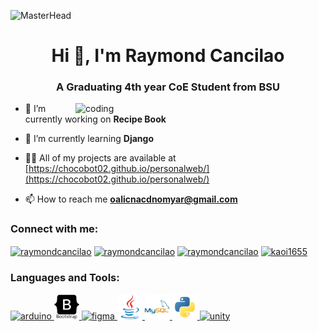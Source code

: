 ![MasterHead](https://github.com/Chocobot02/Chocobot02/assets/73695287/8b96ebe7-2b5d-4d57-b3a7-05c12e2dcbfd)
<h1 align="center">Hi 👋, I'm Raymond Cancilao</h1>
<h3 align="center">A Graduating 4th year CoE Student from BSU</h3>
<img align="right" alt="coding" width="400" src="https://media1.tenor.com/images/ba6d7d37fa1e4ca966ac7328bf43b96c/tenor.gif?itemid=18657810">

- 🔭 I’m currently working on **Recipe Book**

- 🌱 I’m currently learning **Django**

- 👨‍💻 All of my projects are available at [https://chocobot02.github.io/personalweb/](https://chocobot02.github.io/personalweb/)

- 📫 How to reach me **oalicnacdnomyar@gmail.com**

<h3 align="left">Connect with me:</h3>
<p align="left">
<a href="https://linkedin.com/in/raymondcancilao" target="blank"><img align="center" src="https://raw.githubusercontent.com/rahuldkjain/github-profile-readme-generator/master/src/images/icons/Social/linked-in-alt.svg" alt="raymondcancilao" height="30" width="40" /></a>
<a href="https://fb.com/raymondcancilao" target="blank"><img align="center" src="https://raw.githubusercontent.com/rahuldkjain/github-profile-readme-generator/master/src/images/icons/Social/facebook.svg" alt="raymondcancilao" height="30" width="40" /></a>
<a href="https://instagram.com/raymondcancilao" target="blank"><img align="center" src="https://raw.githubusercontent.com/rahuldkjain/github-profile-readme-generator/master/src/images/icons/Social/instagram.svg" alt="raymondcancilao" height="30" width="40" /></a>
<a href="https://discord.gg/kaoi1655" target="blank"><img align="center" src="https://raw.githubusercontent.com/rahuldkjain/github-profile-readme-generator/master/src/images/icons/Social/discord.svg" alt="kaoi1655" height="30" width="40" /></a>
</p>

<h3 align="left">Languages and Tools:</h3>
<p align="left"> <a href="https://www.arduino.cc/" target="_blank" rel="noreferrer"> <img src="https://cdn.worldvectorlogo.com/logos/arduino-1.svg" alt="arduino" width="40" height="40"/> </a> <a href="https://getbootstrap.com" target="_blank" rel="noreferrer"> <img src="https://raw.githubusercontent.com/devicons/devicon/master/icons/bootstrap/bootstrap-plain-wordmark.svg" alt="bootstrap" width="40" height="40"/> </a> <a href="https://www.figma.com/" target="_blank" rel="noreferrer"> <img src="https://www.vectorlogo.zone/logos/figma/figma-icon.svg" alt="figma" width="40" height="40"/> </a> <a href="https://www.java.com" target="_blank" rel="noreferrer"> <img src="https://raw.githubusercontent.com/devicons/devicon/master/icons/java/java-original.svg" alt="java" width="40" height="40"/> </a> <a href="https://www.mysql.com/" target="_blank" rel="noreferrer"> <img src="https://raw.githubusercontent.com/devicons/devicon/master/icons/mysql/mysql-original-wordmark.svg" alt="mysql" width="40" height="40"/> </a> <a href="https://www.python.org" target="_blank" rel="noreferrer"> <img src="https://raw.githubusercontent.com/devicons/devicon/master/icons/python/python-original.svg" alt="python" width="40" height="40"/> </a> <a href="https://unity.com/" target="_blank" rel="noreferrer"> <img src="https://www.vectorlogo.zone/logos/unity3d/unity3d-icon.svg" alt="unity" width="40" height="40"/> </a> </p>



